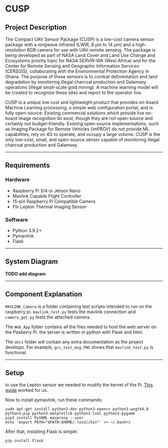 # CUSP

## Project Description

The Compact UAV Sensor Package (CUSP) is a low-cost camera sensor package with a
longwave infrared (LWIR, 8 μm to 14 μm) and a high-resolution RGB camera for use with UAV remote sensing. The package is being developed as part of NASA Land Cover and Land Use Change and Ecosystems priority topic for NASA SERVIR-WA (West Africa) and for the Center for Remote Sensing and Geographic Information Services (CERSGIS), collaborating with the Environmental Protection Agency in Ghana. The purpose of these sensors is to combat deforestation and land degradation by monitoring illegal charcoal production and Galamsey operations (illegal small-scale gold mining). A machine learning model will be created to recognize these sites and report to the operator live.

CUSP is a unique low cost and lightweight product that provides on-board Machine Learning processing, a simple web configuration portal, and is fully open-source. Existing commercial solutions which provide live on-board image recognition do exist, though they are not open-source and certainly not budget-friendly. Existing open-source implementations, such as Imaging Package for Remote Vehicles (imPROV) do not provide ML capabilities, rely on 4G to operate, and occupy a large volume. CUSP is the only low-cost, small, and open-source sensor capable of monitoring illegal charcoal production and Galamsey.

---
## Requirements

### Hardware
- Raspberry Pi 3/4 or Jetson Nano
- Mavlink Capable Flight Controller
- 15-pin Raspberry Pi Compatible Camera
- Flir Lepton Thermal Imaging Sensor

### Software
- Python 3.9.2+
- Pymavlink
- Flask

---
## System Diagram

**TODO add diagram**

---
## Component Explanation

`MAVLINK_Camera` is a folder containing test scripts intended to run on the raspberry pi. `mavlink_test.py` tests the mavlink connection and `camera_get.py` tests the attached camera.

The `Web_App` folder contains all the files needed to host the web server on the Pasberry Pi. the server is written in python with Flask and html.

The `docs` folder will contain any extra documentation as the project develops. For example, `gcs_test_msg.PNG` shows that `mavlink_test.py` is functional.

---
## Setup
to use the Lepton sensor we needed to modify the kernel of the Pi. [This guide](https://github.com/FLIR/Lepton/blob/main/docs/RaspberryPiGuide.md) worked for us.

Now to install pymavlink, run these commands:

```
sudo apt-get install python3-dev python3-opencv python3-wxgtk4.0 python3-pip python3-matplotlib python3-lxml python3-pygame
pip3 install PyYAML mavproxy --user
echo 'export PATH="$PATH:$HOME/.local/bin"' >> ~/.bashrc
```

After that, installing Flask is simple:

```
pip install Flask
```